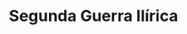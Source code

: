 ﻿---
title: "Segunda Guerra Ilírica"
permalink: periodes_45.html
layout: periode
dataInici: -220
dataFi: -219
sidebar: periodes
pares:
  - 50:
    title: "Guerras Ilíricas"
    dataInici: "(-229)"
    dataFi: "(-219)"

fills:
jocsPrincipals:
jocsEscenaris:
jocsEpoca:
jocsEpocaEscenaris:
---
